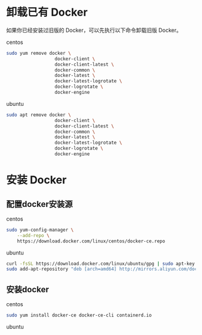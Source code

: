 
# 卸载已有 Docker

如果你已经安装过旧版的 Docker，可以先执行以下命令卸载旧版 Docker。

centos
```bash
sudo yum remove docker \
                  docker-client \
                  docker-client-latest \
                  docker-common \
                  docker-latest \
                  docker-latest-logrotate \
                  docker-logrotate \
                  docker-engine

```

ubuntu
```bash
sudo apt remove docker \
                  docker-client \
                  docker-client-latest \
                  docker-common \
                  docker-latest \
                  docker-latest-logrotate \
                  docker-logrotate \
                  docker-engine
```

# 安装 Docker

## 配置docker安装源

centos
```bash
sudo yum-config-manager \
    --add-repo \
    https://download.docker.com/linux/centos/docker-ce.repo
```

ubuntu
```bash
curl -fsSL https://download.docker.com/linux/ubuntu/gpg | sudo apt-key add -  
sudo add-apt-repository "deb [arch=amd64] http://mirrors.aliyun.com/docker-ce/linux/ubuntu $(lsb_release -cs) stable"
```

## 安装docker

centos
```bash
sudo yum install docker-ce docker-ce-cli containerd.io
```
ubuntu
```bash
```